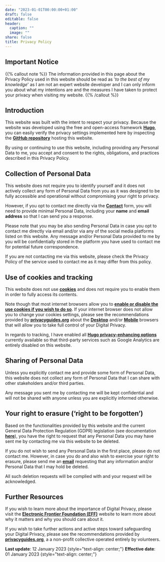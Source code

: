 ```yaml
---
date: "2023-01-01T00:00:00+01:00"
draft: false
editable: false
header:
  caption: ""
  image: ""
share: false
title: Privacy Policy
---
```


## **Important Notice**
{{% callout note %}}
The information provided in this page about the Privacy Policy used in this website should be read as '_to the best of my knowledge_' as I am not an expert website developer and I can only inform you about what my intentions are and the measures I have taken to protect your privacy when visiting my website.
{{% /callout %}}

## **Introduction**
This website was built with the intent to respect your privacy. Because the website was developed using the free and open-access framework **[Hugo](https://gohugo.io/)**, you can easily verify the privacy settings implemented here by inspecting the **[GitHub repository](https://github.com/halleypontes/academic_website)** hosting this website.

By using or continuing to use this website, including providing any Personal Data to me, you accept and consent to the rights, obligations, and practices described in this Privacy Policy.

## **Collection of Personal Data**
This website does not require you to identify yourself and it does not actively collect any form of Personal Data from you as it was designed to be fully accessible and operational without compromising your right to privacy. 

However, if you opt to contact me directly via the **[Contact](https://www.halleypontes.com/#contact)** form, you will need to provide minimal Personal Data, including your **name** and **email address** so that I can send you a response.

Please note that you may be also sending Personal Data in case you opt to contact me directly via email and/or via any of the social media platforms listed on this website. Any message and/or Personal Data provided to me by you will be confidentially stored in the platform you have used to contact me for potential future correspondence.

If you are not contacting me via this website, please check the Privacy Policy of the service used to contact me as it may differ from this policy.

## **Use of cookies and tracking**
This website does not use **[cookies](https://www.cookiesandyou.com/)** and does not require you to enable them in order to fully access its contents.

Note though that most internet browsers allow you to **[enable or disable the use cookies if you wish to do so](https://www.cookiesandyou.com/disable-cookies)**. If your internet browser does not allow you to change your cookies settings, please see the recommendations provided by **[privacyguides.org](https://www.privacyguides.org/)** about the **[Desktop](https://www.privacyguides.org/desktop-browsers/)** and/or **[Mobile](https://www.privacyguides.org/mobile-browsers/)** browsers that will allow you to take full control of your Digital Privacy.

In regards to tracking, I have enabled all **[Hugo privacy-enhancing options](https://gohugo.io/about/hugo-and-gdpr/#all-privacy-settings)** currently available so that third-party services such as Google Analytics are entirely disabled on this website.

## **Sharing of Personal Data**
Unless you explicitly contact me and provide some form of Personal Data, this website does not collect any form of Personal Data that I can share with other stakeholders and/or third parties.

Any message you sent me by contacting me will be kept confidential and will not be shared with anyone unless you are explicitly informed otherwise.

## **Your right to erasure (‘right to be forgotten’)**
Based on the functionalities provided by this website and the current General Data Protection Regulation  (GDPR) legislation (see documentation **[here](https://gdpr-info.eu/art-17-gdpr/)**), you have the right to request that any Personal Data you may have sent me by contacting me via this website to be deleted.

If you do not wish to send any Personal Data in the first place, please do not contact me. However, in case you do and also wish to exercise your right to erasure, please send me an **[email](mailto:contactme@halleypontes.com)** requesting that any information and/or Personal Data that I may hold be deleted.

All such deletion requests will be complied with and your request will be acknowledged.

## **Further Resources**
If you wish to learn more about the importance of Digital Privacy, please visit the **[Electronic Frontier Foundation (EFF)](https://www.eff.org/issues/privacy)** website to learn more about why it matters and why you should care about it.

If you wish to take further actions and active steps toward safeguarding your Digital Privacy, please see the recommendations provided by **[privacyguides.org](https://www.privacyguides.org/tools/)**, a a non-profit collective operated entirely by volunteers.

**Last update**: 12 January 2023
{style="text-align: center;"}
**Effective date**: 01 January 2023
{style="text-align: center;"}